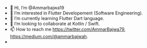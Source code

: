 - 👋 Hi, I’m @Ammarbajwa19
- 👀 I’m interested in Flutter Developement (Software Engineering).
- 🌱 I’m currently learning Flutter Dart language.
- 💞️ I’m looking to collaborate at  Kotlin / Swift.
- 📫 How to reach me https://twitter.com/AmmarBajwa79, https://medium.com/@ammarbajwah.
-



